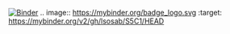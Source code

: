 [![Binder](https://mybinder.org/badge_logo.svg)](https://mybinder.org/v2/gh/lsosab/S5C1/HEAD)
.. image:: https://mybinder.org/badge_logo.svg
 :target: https://mybinder.org/v2/gh/lsosab/S5C1/HEAD

